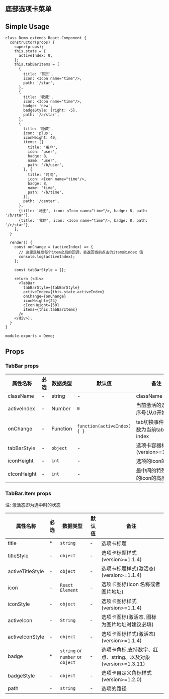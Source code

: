 

## 底部选项卡菜单

## Simple Usage

```
class Demo extends React.Component {
  constructor(props) {
    super(props);
    this.state = {
      activeIndex: 0,
    };
    this.tabBarItems = [
      {
        title: '首页',
        icon: <Icon name="time"/>,
        path: '/star',
      },
      {
        title: '收藏',
        icon: <Icon name="time"/>,
        badge: 'new',
        badgeStyle: {right: -5},
        path: '/a/star',
      },
      {
        title: '隐藏',
        icon: 'plus',
        iconHeight: 40,
        items: [{
          title: '用户',
          icon: 'user',
          badge: 8,
          name: 'user',
          path: '/b/user',
        }, {
          title: '时间',
          icon: <Icon name="time"/>,
          badge: 8,
          name: 'time',
          path: '/b/time',
        }],
        path: '/center',
      },
      {title: '地图', icon: <Icon name="time"/>, badge: 8, path: '/b/star'},
      {title: '我的', icon: <Icon name="time"/>, badge: 8, path: '/c/star'},
    ];
  }

  render() {
    const onChange = (activeIndex) => {
      // 这里是触发每个item之后的回调，会返回当前点击的item的index 值
      console.log(activeIndex);
    };

    const tabBarStyle = {};

    return (<div>
      <TabBar
        tabBarStyle={tabBarStyle}
        activeIndex={this.state.activeIndex}
        onChange={onChange}
        iconHeight={24}
        cIconHeight={50}
        items={this.tabBarItems}
      />
    </div>);
  }
}

module.exports = Demo;
```

## Props

### TabBar props

|属性名称|必选|数据类型|默认值|备注|
|---|---|---|---|---|
|className|-|string|-|className
|activeIndex|-|Number|`0`|当前激活的选项卡序号(从0开始)
|onChange|-|Function|`function(activeIndex){ }`|tab切换事件, 参数为当前tab的index
|tabBarStyle|-|`object`|-|选项卡容器样式(version>=1.1.4)
|iconHeight|-|`int`|-|选项的icon的高度
|cIconHeight|-|`int`|-|最中间的特殊选项的icon的高度

### TabBar.Item props

注: 激活态即为选中时的状态

|属性名称|必选|数据类型|默认值|备注|
|---|---|---|---|---|
|title|*|`string`|-|选项卡标题
|titleStyle|-|`object`|-|选项卡标题样式(version>=1.1.4)
|activeTitleStyle|-|`object`|-|选项卡标题样式(激活态)(version>=1.1.4)
|icon|-|`React Element`|-|选项卡图标(Icon 名称或者图片地址)
|iconStyle|-|`object`|-|选项卡图标样式(version>=1.1.4)
|activeIcon|-|`String`|-|选项卡图标(激活态, 图标为图片地址时建议必填)
|activeIconStyle|-|`object`|-|选项卡图标样式(激活态)(version>=1.1.4)
|badge|*|`string` or `number` or `object` |-|选项卡角标,支持数字、红点、string、以及对象(version>=1.3.11)
|badgeStyle|-|`object`|-|选项卡自定义角标样式(version>=1.2.0)
|path|-|`string`|-|选项的路径
